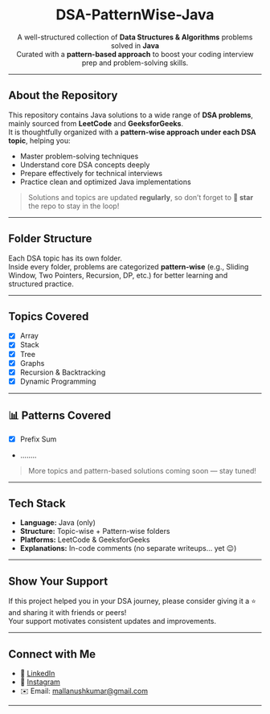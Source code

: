 <h1 align="center"> DSA-PatternWise-Java</h1>

<p align="center">
  A well-structured collection of <strong>Data Structures & Algorithms</strong> problems solved in <strong>Java</strong> <br/>
  Curated with a <strong>pattern-based approach</strong> to boost your coding interview prep and problem-solving skills.
</p>

---

##  About the Repository

This repository contains Java solutions to a wide range of **DSA problems**, mainly sourced from **LeetCode** and **GeeksforGeeks**.  
It is thoughtfully organized with a **pattern-wise approach under each DSA topic**, helping you:

-  Master problem-solving techniques
-  Understand core DSA concepts deeply
-  Prepare effectively for technical interviews
-  Practice clean and optimized Java implementations

>  Solutions and topics are updated **regularly**, so don’t forget to **🌟 star** the repo to stay in the loop!

---

##  Folder Structure

Each DSA topic has its own folder.  
Inside every folder, problems are categorized **pattern-wise** (e.g., Sliding Window, Two Pointers, Recursion, DP, etc.) for better learning and structured practice.


---

##  Topics Covered

- [x] Array 
- [x] Stack   
- [x] Tree   
- [x] Graphs   
- [x] Recursion & Backtracking  
- [x] Dynamic Programming 

---

## 📊 Patterns Covered

- [x] Prefix Sum 
- ........ 
 
 >  More topics and pattern-based solutions coming soon — stay tuned!

---

##  Tech Stack

-  **Language:** Java (only)
-  **Structure:** Topic-wise + Pattern-wise folders
-  **Platforms:** LeetCode & GeeksforGeeks
-  **Explanations:** In-code comments (no separate writeups... yet 😉)

---

##  Show Your Support

If this project helped you in your DSA journey, please consider giving it a ⭐ and sharing it with friends or peers!  
Your support motivates consistent updates and improvements.

---

##  Connect with Me

- 💼 [LinkedIn](https://www.linkedin.com/in/anush-kumar-mall)  
- 📸 [Instagram](https://www.instagram.com/anush.kumar.mall?igsh=NWc5a3VwbHN3bzZ0)  
- ✉️ Email: mallanushkumar@gmail.com

---
